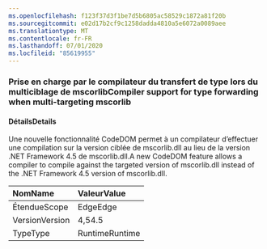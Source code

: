 ```yaml
---
ms.openlocfilehash: f123f37d3f1be7d5b6805ac58529c1872a81f20b
ms.sourcegitcommit: e02d17b2cf9c1258dadda4810a5e6072a0089aee
ms.translationtype: MT
ms.contentlocale: fr-FR
ms.lasthandoff: 07/01/2020
ms.locfileid: "85619955"
---
```

### <a name="compiler-support-for-type-forwarding-when-multi-targeting-mscorlib"></a><span data-ttu-id="90404-101">Prise en charge par le compilateur du transfert de type lors du multiciblage de mscorlib</span><span class="sxs-lookup"><span data-stu-id="90404-101">Compiler support for type forwarding when multi-targeting mscorlib</span></span>

#### <a name="details"></a><span data-ttu-id="90404-102">Détails</span><span class="sxs-lookup"><span data-stu-id="90404-102">Details</span></span>

<span data-ttu-id="90404-103">Une nouvelle fonctionnalité CodeDOM permet à un compilateur d’effectuer une compilation sur la version ciblée de mscorlib.dll au lieu de la version .NET Framework 4.5 de mscorlib.dll.</span><span class="sxs-lookup"><span data-stu-id="90404-103">A new CodeDOM feature allows a compiler to compile against the targeted version of mscorlib.dll instead of the .NET Framework 4.5 version of mscorlib.dll.</span></span>

| <span data-ttu-id="90404-104">Nom</span><span class="sxs-lookup"><span data-stu-id="90404-104">Name</span></span>    | <span data-ttu-id="90404-105">Valeur</span><span class="sxs-lookup"><span data-stu-id="90404-105">Value</span></span>       |
|:--------|:------------|
| <span data-ttu-id="90404-106">Étendue</span><span class="sxs-lookup"><span data-stu-id="90404-106">Scope</span></span>   |<span data-ttu-id="90404-107">Edge</span><span class="sxs-lookup"><span data-stu-id="90404-107">Edge</span></span>|
|<span data-ttu-id="90404-108">Version</span><span class="sxs-lookup"><span data-stu-id="90404-108">Version</span></span>|<span data-ttu-id="90404-109">4,5</span><span class="sxs-lookup"><span data-stu-id="90404-109">4.5</span></span>|
|<span data-ttu-id="90404-110">Type</span><span class="sxs-lookup"><span data-stu-id="90404-110">Type</span></span>|<span data-ttu-id="90404-111">Runtime</span><span class="sxs-lookup"><span data-stu-id="90404-111">Runtime</span></span>|
